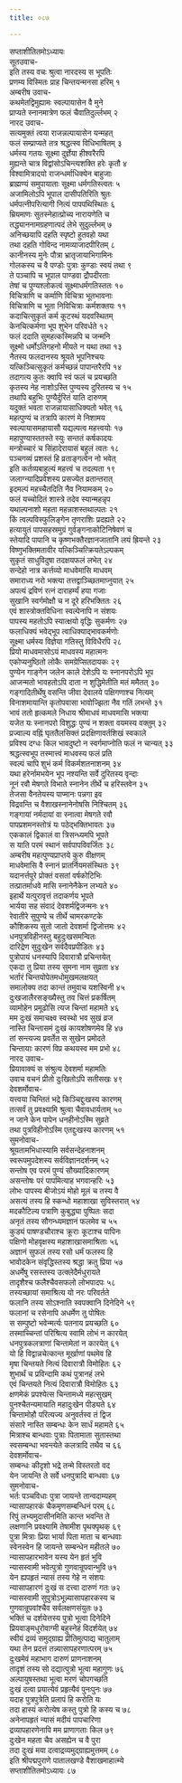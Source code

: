```yaml
---
title: ०८७

---
```

सप्ताशीतितमोऽध्यायः  
सूतउवाच-  
इति तस्य वचः श्रुत्वा नारदस्य स भूपतिः  
प्रणम्य विस्मितः प्राह चिन्तयन्मनसा हरिम् १  
अम्बरीष उवाच-  
कथमेतद्विमुह्यामः स्वल्पायासेन वै मुने  
प्राप्यते स्नानमात्रेण फलं चैवातिदुर्ल्लभम् २  
नारद उवाच-  
सत्यमुक्तं त्वया राजन्नल्पायासेन यन्महत्  
फलं सम्प्राप्यते तत्र श्रद्धत्स्व विधिभाषितम् ३  
धर्मस्य गतयः सूक्ष्मा दुर्ज्ञेया हीश्वरैरपि  
मुह्यन्ते चात्र विद्वांसोऽचिन्त्यशक्ति हरेः कृतौ ४  
विश्वामित्रादयो राजन्धर्माधिक्येन बाहुजाः  
ब्राह्मण्यं समुपायाताः सूक्ष्मा धर्मगतिस्त्वतः ५  
अजामिलोऽपि भूपाल दासीपतिरिति श्रुतः  
धर्मपत्नीपरित्यागी नित्यं पापपथिस्थितः ६  
म्रियमाणः सुतस्नेहात्प्रोच्य नारायणेति च  
तद्ध्याननामग्रहणात्पदं लेभे सुदुर्ल्लभम् ७  
अनिच्छयापि दहति स्पृष्टो हुतवहो यथा  
तथा दहति गोविन्द नामव्याजादपीरितम् ८  
कानीनस्य मुनेः पौत्रा भ्रातृजायाभिगामिनः  
गोलकस्य च वै पण्डोः पुत्राः कुण्डाः स्वयं तथा ९  
ते पञ्चापि च भूपाल पाण्डवा द्रौपदीरताः  
तेषां च पुण्यश्लोकत्वं सूक्ष्माधर्मगतिस्ततः १०  
विचित्राणि च कर्माणि विचित्रा भूतभावनाः  
विचित्राणि च भूता निविचित्राः कर्मशक्तयः ११  
कदाचित्सुकृतं कर्म कूटस्थं यदवस्थितम्  
केनचित्कर्मणा भूप शुभेन परिवर्धते १२  
फलं ददाति सुमहत्कस्मिन्नपि च जन्मनि  
सूक्ष्मो धर्मोऽतिगहनो मीयते न यथा तथा १३  
नैतस्य फलदानस्य श्रूयते भूपनिश्चयः  
यत्किञ्चित्सुकृतं कर्मच्छन्नं पापान्तरैरपि १४  
तदागत्य कुतः क्वापि स्वं फलं च प्रयच्छति  
कृतस्य नेह नाशोऽस्ति पुण्यस्य दुरितस्य च १५  
तथापि बहुभिः पुण्यैर्दुरितं याति दारुणम्  
यदुक्तं भवता राजन्नायासाधिक्यतो भवेत् १६  
महत्पुण्यं च तत्रापि कारणं मे निशामय  
स्वल्पायासमहायासौ यद्यल्पत्व महत्त्वयोः १७  
महापुण्यास्ततस्ते स्युः सन्ततं कर्षकादयः  
मन्त्रोच्चारं च सिंहादेरायासं बहुलं त्वतः १८  
पञ्चगव्यं प्रशस्तं हि व्रताङ्गत्वेन नो भवेत्  
इति कर्तव्यबाहुल्यं महत्त्वं च तदल्पता १९  
जलाग्न्यादिप्रवेशस्य प्रसज्येत व्रतान्तरात्  
इदमल्पं महच्चैतदिति नैव नियामकम् २०  
फलं यच्चोदितं शास्त्रे तदेव स्यान्महन्नृप  
यथाल्पनाशो महता महन्नाशस्तथाल्पतः २१  
किं त्वल्पविस्फुलिङ्गेन तृणराशिः प्रदह्यते २२  
हत्यायुतं पापसहस्रमुग्रं गुर्वङ्गनाकोटिनिषेवणं च  
स्तेयादि पापानि च कृष्णभक्तैरज्ञानजातानि लयं ह्रियन्ते २३  
विष्णुभक्तिमतावीर यत्किञ्चित्क्रियतेऽल्पकम्  
सुकृतं साधुविदुषा तदक्षयफलं लभेत् २४  
सन्देहो नात्र कर्त्तव्यो माधवेमासि माधवम्  
समाराध्य नरो भक्त्या तत्तद्वाञ्च्छितमाप्नुयात् २५  
अपत्यं द्रविणं रत्नं दाराहर्म्यं हया गजाः  
सुखानि स्वर्गमोक्षौ च न दूरे हरिभक्तितः २६  
एवं शास्त्रोक्तविधिना स्वल्पेनापि न संशयः  
पापस्य महतोऽपि स्यात्क्षयो वृद्धिः सुकर्मणः २७  
फलाधिक्यं भवेद्भूप त्वाधिक्याद्भावकर्मणोः  
सूक्ष्मा धर्मस्य विज्ञेया गतिस्तु विविधैरपि २८  
प्रियो माधवमासोऽयं माधवस्य महात्मनः  
एकोप्यनुष्ठितो लोकैः समग्रेप्सितदायकः २९  
पुण्येन गाङ्गेन जलेन काले देशेऽपि यः स्नानपरोऽपि भूप  
आजन्मतो भावहतोऽपि दाता न शुद्धिमेतीति मतं ममैतत् ३०  
गङ्गादितीर्थेषु वसन्ति जीवा देवालये पक्षिगणाश्च नित्यम्  
विनाशमायान्ति कृतोपवासा भावोज्झिता नैव गतिं लभन्ते ३१  
भावं ततो हृत्कमले निधाय श्रीमाधवं माधवमासि भक्त्या  
यजेत यः स्नानपरो विशुद्धः पुण्यं न शक्ता वयमस्य वक्तुम् ३२  
प्रज्वाल्य वह्निं घृततैलसिक्तं प्रदक्षिणावर्तशिखं स्वकाले  
प्रविश्य दग्धः किल भावदुष्टो न स्वर्गमाप्नोति फलं न चान्यत् ३३  
श्रद्धत्स्वभूप तस्मात्त्वं माधवस्य फलं प्रति  
स्वल्पं चापि शुभं कर्म विकर्मशतनाशनम् ३४  
यथा हरेर्नामभयेन भूप नश्यन्ति सर्वे दुरितस्य वृन्दाः  
नूनं रवौ मेषगते विभाते स्नानेन तीर्थे च हरिस्तवेन ३५  
तेजसा वैनतेयस्य पाप्मानः पन्नगा इव  
विद्रवन्ति च वैशाखस्नानेनोषसि निश्चितम् ३६  
गङ्गायां नर्मदायां वा स्नात्वा मेषगते रवौ  
पापप्रशमनस्तोत्रं यः पठेद्भक्तिभावतः ३७  
एककालं द्विकालं वा त्रिसन्ध्यमपि भूपते  
स याति परमं स्थानं सर्वपापविवर्जितः ३८  
अम्बरीष महत्पुण्यप्राप्तये कुरु वीक्षणम्  
माधवेमासि वै स्नानं प्रातर्नियमसंस्थितः ३९  
यदानर्त्तपुरे प्रोक्तं वसतां वर्षकोटिभिः  
तत्प्रातर्माधवे मासि स्नानेनैकेन लभ्यते ४०  
इहार्थे यत्पुरावृत्तं तदाकर्णय भूपते  
भार्यया सह संवादं देवशर्मद्विजन्मनः ४१  
रेवातीरे सुपुण्ये च तीर्थे चामरकण्टके  
कौशिकस्य सुतो जातो देवशर्मा द्विजोत्तमः ४२  
धनपुत्रविहीनस्तु बहुदुःखसमन्वितः  
दारिद्रेण सुदुःखेन सर्वदैवप्रपीडितः ४३  
पुत्रोपायं धनस्यापि दिवारात्रौ प्रचिन्तयेत्  
एकदा तु प्रिया तस्य सुमना नाम सुव्रता ४४  
भर्तारं चिन्तयोपेतमधोमुखमलक्षयत्  
समालोक्य तदा कान्तं तमुवाच यशस्विनी ४५  
दुःखजालैरसङ्ख्यैस्तु तव चित्तं प्रकर्षितम्  
व्यामोहेन प्रमूढोसि त्यज चिन्तां महामते ४६  
मम दुःखं समाचक्ष्व स्वस्थो भव सुखं व्रज  
नास्ति चिन्तासमं दुःखं कायशोषणमेव हि ४७  
तां सन्त्यज्य प्रवर्तेत स सुखेन प्रमोदते  
चिन्तायाः कारणं विप्र कथयस्व मम प्रभो ४८  
नारद उवाच-  
प्रियावाक्यं स संश्रुत्य देवशर्मा महामतिः  
उवाच वचनं प्रीतो दुःखितोऽपि सतीसखः ४९  
देवशर्मोवाच-  
यत्त्वया चिन्तितं भद्रे किञ्चिद्दुःखस्य कारणम्  
तत्सर्वं तु प्रवक्ष्यामि श्रुत्वा चैवावधार्यताम् ५०  
न जाने केन पापेन धनहीनोऽस्मि सुव्रते  
तथा पुत्रविहीनोऽस्मि एतद्दुःखस्य कारणम् ५१  
सुमनोवाच-  
श्रूयतामभिधास्यामि सर्वसन्देहनाशनम्  
स्वरूपमुपदेशस्य सर्वविज्ञानदर्शनम् ५२  
सन्तोष एव परमं पुण्यं सौख्यादिकारणम्  
असन्तोषः परं पापमित्याह भगवान्हरिः ५३  
लोभः पापस्य बीजोऽयं मोहो मूलं च तस्य वै  
असत्यं तस्य हि स्कन्धो महाशाखा सुविस्तरात् ५४  
मदकौटिल्य पत्राणि कुबुद्ध्या पुष्पितः सदा  
अनृतं तस्य सौगन्ध्यमज्ञानं फलमेव च ५५  
कुड्यं पाषण्डचौराश्च क्रूराः कूटाश्च पापिनः  
पक्षिणो मोहवृक्षस्य महाशाखासमाश्रिताः ५६  
अज्ञानं सुफलं तस्य रसो धर्मं फलस्य हि  
भावोदकेन संवृद्धिस्तस्य श्रद्धा क्रतु प्रिया ५७  
अधर्मेषु रसस्तस्य उत्क्लेदैर्मधुरायते  
तादृशैश्च फलैश्चैवसफलो लोभपादपः ५८  
तस्यच्छायां समाश्रित्य यो नरः परिवर्तते  
फलानि तस्य सोऽश्नाति स्वपक्वानि दिनेदिने ५९  
फलानां च रसेनापि अधर्मेण तु पोषितः  
स सम्पुष्टो भवेन्मर्त्यः पतनाय प्रयच्छति ६०  
तस्माच्चिन्तां परिश्रित्य स्वामि लोभं न कारयेत्  
धनपुत्रकलत्राणां चिन्तामेतां न कारयेत् ६१  
यो हि विद्वान्नचेत्कान्त मूर्खाणां पथमेव हि  
मृषा चिन्तयते नित्यं दिवारात्रौ विमोहितः ६२  
शुभार्थं च प्रविन्दामि कथं पुत्रानहं लभे  
एवं चिन्तयते नित्यं दिवारात्रौ विमोहितः ६३  
क्षणमेकं प्रपश्येत्स चिन्तामध्ये महत्सुखम्  
पुनश्चैतन्यमायाति महादुःखेन पीड्यते ६४  
चिन्तामोहौ परित्यज्य अनुवर्तस्व तं द्विज  
संसारे नास्ति सम्बन्धः केन सार्धं महामते ६५  
मित्राश्च बान्धवाः पुत्राः पितामाता सुतास्तथा  
स्वसम्बन्धा भवन्त्येते कलत्रादि तथैव च ६६  
देवशर्मोवाच-  
सम्बन्धः कीदृशो भद्रे तन्मे विस्तरतो वद  
येन जायन्ति ते सर्वे धनपुत्रादि बान्धवाः ६७  
सुमनोवाच-  
भर्तः पञ्चविधाः पुत्रा जायन्ते तान्वदाम्यहम्  
न्यासापहारकं चैकमृणसम्बन्धिनं परम् ६८  
रिपुं लभ्यमुदासीनमिति कान्त भवन्ति ते  
लक्षणानि प्रवक्ष्यामि तेषामीश पृथक्पृथक् ६९  
पुत्रा मित्राः प्रिया भार्या पिता माता च बान्धवाः  
स्वेनस्वेन हि जायन्ते सम्बन्धेन महीतले ७०  
न्यासापहारभावेन यस्य येन हृतं भुवि  
न्यासस्वामी भवेत्पुत्रो गुणवान्रूपवान्भुवि ७१  
येन ह्यपहृतं न्यासं तस्य गेहे न संशयः  
न्यासापहारणं दुःखं स दत्त्वा दारुणं गतः ७२  
न्यासस्वामी सुपुत्रोऽभून्न्यासापहारकस्य च  
गुणवान्रूपवांश्चैव सर्वलक्षणसंयुतः ७३  
भक्तिं च दर्शयेत्तस्य पुत्रो भूत्वा दिनेदिने  
प्रियवाङ्मधुरोवाग्मी बहुस्नेहं विदर्शयेत् ७४  
स्वीयं द्रव्यं समुद्ग्राह्य प्रीतिमुत्पाद्य चातुलाम्  
यथा तेन प्रदत्तं तन्न्यासापहरणात्परम् ७५  
दुःखमेवं महाभाग दारुणं प्राणनाशनम्  
तादृशं तस्य सो दद्यात्पुत्रो भूत्वा महागुणः ७६  
अल्पायुषस्तथा भूत्वा मरणं चोपगच्छति  
दुःखं दत्वा प्रयात्येवं प्रहृत्यैवं पुनःपुनः ७७  
यदाह पुत्रपुत्रेति प्रलापं हि करोति यः  
तदा हास्यं करोत्येष कस्तु पुत्रो हि कस्य च ७८  
अनेनापहृतं न्यासं मदीयं पापचारिणा  
द्रव्यापहारणेनापि मम प्राणागताः किल ७९  
दुःखेन महता चैव असह्येन च वै पुरा  
तदा दुःखं मया दत्वाद्रव्यमुद्ग्राह्यमुत्तमम् ८०  
 इति श्रीपद्मपुराणे पातालखण्डे वैशाखमाहात्म्ये  
सप्ताशीतितमोऽध्यायः ८७